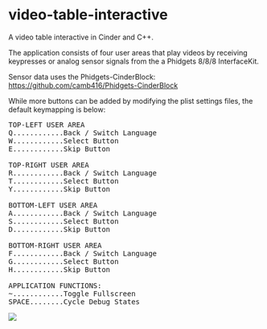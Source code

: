 video-table-interactive
=======================

A video table interactive in Cinder and C++.

The application consists of four user areas that play videos by receiving keypresses or analog sensor signals from the a Phidgets 8/8/8 InterfaceKit.

Sensor data uses the Phidgets-CinderBlock: https://github.com/camb416/Phidgets-CinderBlock

While more buttons can be added by modifying the plist settings files, the default keymapping is below:

<pre>
TOP-LEFT USER AREA
Q............Back / Switch Language
W............Select Button
E............Skip Button

TOP-RIGHT USER AREA
R............Back / Switch Language
T............Select Button
Y............Skip Button

BOTTOM-LEFT USER AREA
A............Back / Switch Language
S............Select Button
D............Skip Button

BOTTOM-RIGHT USER AREA
F............Back / Switch Language
G............Select Button
H............Skip Button

APPLICATION FUNCTIONS:
~............Toggle Fullscreen
SPACE........Cycle Debug States
</pre>

<img src="blob/master/doc/data_folder_structure.png" />
